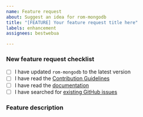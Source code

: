 ```yaml
---
name: Feature request
about: Suggest an idea for rom-mongodb
title: "[FEATURE] Your feature request title here"
labels: enhancement
assignees: bestwebua

---
```


<!-- Thanks for helping to make rom-mongodb better! Before submit your new feature request, please make sure to check the following boxes by putting an x in the [ ] (don't: [x ], [ x], do: [x]) -->

### New feature request checklist

- [ ] I have updated `rom-mongodb` to the latest version
- [ ] I have read the [Contribution Guidelines](https://github.com/bestwebua/rom-mongo/blob/master/CONTRIBUTING.md)
- [ ] I have read the [documentation](https://github.com/bestwebua/rom-mongo/blob/master/README.md)
- [ ] I have searched for [existing GitHub issues](https://github.com/bestwebua/rom-mongo/issues)

<!-- Please use next pattern for your feature request title: [FEATURE] Your feature request title here -->

### Feature description

<!-- Is your feature request related to a problem? Please describe. A clear and concise description of what the problem is. Ex. I'm always frustrated when [...]

Describe the solution you'd like. A clear and concise description of what you want to happen.

Describe alternatives you've considered. A clear and concise description of any alternative solutions or features you've considered. -->
